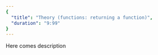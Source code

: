```yaml
---
{
  "title": "Theory (functions: returning a function)",
  "duration": "9:99"
}
---
```


Here comes description
